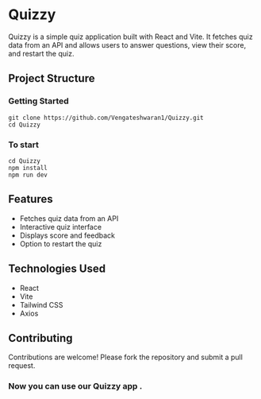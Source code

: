 # Quizzy

Quizzy is a simple quiz application built with React and Vite. It fetches quiz data from an API and allows users to answer questions, view their score, and restart the quiz.

## Project Structure


### Getting Started
```
git clone https://github.com/Vengateshwaran1/Quizzy.git
cd Quizzy
```

### To start 

```
cd Quizzy
npm install
npm run dev
```
## Features

- Fetches quiz data from an API
- Interactive quiz interface
- Displays score and feedback
- Option to restart the quiz

## Technologies Used

- React
- Vite
- Tailwind CSS
- Axios

## Contributing

Contributions are welcome! Please fork the repository and submit a pull request.

### Now you can use our Quizzy app .